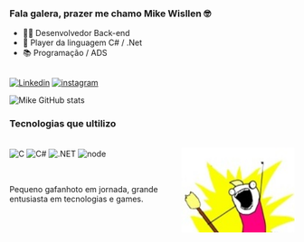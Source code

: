 
### Fala galera, prazer me chamo Mike Wisllen 🤓

- 👨‍💻 Desenvolvedor Back-end
- 🗿  Player da linguagem C# / .Net
- 📚 Programação / ADS
##
[![Linkedin](https://img.shields.io/badge/LinkedIn-0077B5?style=for-the-badge&logo=linkedin&logoColor=white)](https://www.linkedin.com/in/mike-wisllen-272388101)
[![instagram](https://img.shields.io/badge/Instagram-E4405F?style=for-the-badge&logo=instagram&logoColor=white)](https://www.instagram.com/mikewisllen/)

![Mike GitHub stats](https://github-readme-stats.vercel.app/api?username=mikeWisllen&show_icons=true&theme=dracula)

### Tecnologias que ultilizo
<div style="display: inline_block"><br/>
   <img align="center" alt="C" src="https://img.shields.io/badge/C-00599C?style=for-the-badge&logo=c&logoColor=white" />
   <img align="center" alt="C#" src="https://img.shields.io/badge/C%23-239120?style=for-the-badge&logo=c-sharp&logoColor=white" />
   <img align="center" alt=".NET" src="file:///C:/Users/mike_marinho/Downloads/dotnet.svg" />
   <img align="center" alt="node" src="https://img.shields.io/badge/Node.js-43853D?style=for-the-badge&logo=node.js&logoColor=white" />
   <img align="right" alt="Mikegif" height="150" width="200" src="https://raw.githubusercontent.com/JamesNK/Newtonsoft.Json/master/Doc/icons/logo.jpg">
</div><br/> 

##

Pequeno gafanhoto em jornada, grande entusiasta em tecnologias e games.
